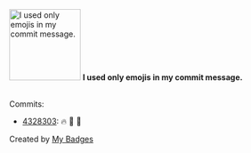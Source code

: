 <img src="https://my-badges.github.io/my-badges/emoji-only-commit.png" alt="I used only emojis in my commit message." title="I used only emojis in my commit message." width="128">
<strong>I used only emojis in my commit message.</strong>
<br><br>

Commits:

- <a href="https://github.com/gitpod-samples/demo-aws-with-gitpod/commit/4328303da12a0b45934f8b1d96a91bdbcd01d130">4328303</a>: 🔥 🔧 🚧


Created by <a href="https://github.com/my-badges/my-badges">My Badges</a>